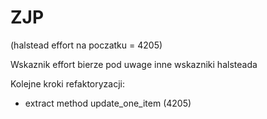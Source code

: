 # ZJP

(halstead effort na poczatku = 4205)

Wskaznik effort bierze pod uwage inne wskazniki halsteada

Kolejne kroki refaktoryzacji: 
- extract method update_one_item (4205)